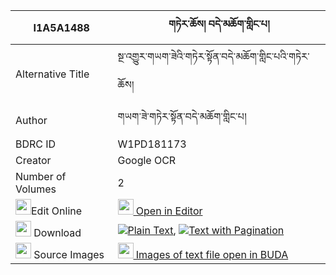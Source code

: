 |I1A5A1488|གཏེར་ཆོས། བདེ་མཆོག་གླིང་པ། 
| --- | --- 
|Alternative Title |སྔ་འགྱུར་གཡག་ཟེའི་གཏེར་སྟོན་བདེ་མཆོག་གླིང་པའི་གཏེར་ཆོས།
|Author| གཡག་ཟེ་གཏེར་སྟོན་བདེ་མཆོག་གླིང་པ།
|BDRC ID | W1PD181173
|Creator | Google OCR
|Number of Volumes| 2
|<img width="25" src="https://img.icons8.com/color/25/000000/edit-property.png">Edit Online| [<img width="25" src="https://avatars.githubusercontent.com/u/45091458?s=200&v=4"> Open in Editor](http://editor.openpecha.org/I1A5A1488)
|<img width="25" src="https://img.icons8.com/fluent/48/000000/download-2.png"/>  Download | [![](https://img.icons8.com/color/20/000000/txt.png)Plain Text](https://github.com/Openpecha/I1A5A1488/releases/download/v1/tercho_demchok_lingpa_plain_I1A5A1488.zip), [![](https://img.icons8.com/color/20/000000/txt.png)Text with Pagination](https://github.com/Openpecha/I1A5A1488/releases/download/v1/tercho_demchok_lingpa_pages_I1A5A1488.zip)
|<img width="25" src="https://img.icons8.com/plasticine/100/000000/pictures-folder.png"/>  Source Images | [<img width="25" src="https://library.bdrc.io/icons/BUDA-small.svg"> Images of text file open in BUDA](https://library.bdrc.io/show/bdr:W1PD181173)
